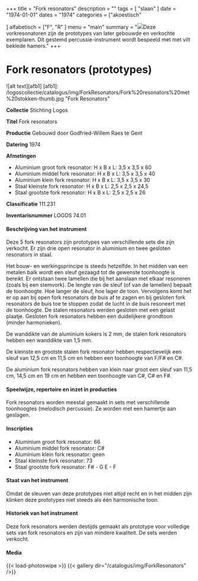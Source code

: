 ﻿+++
title = "Fork resonators"
description = ""
tags = [
"slaan"
]
date = "1974-01-01"
dates = "1974"
categories = ["akoestisch"

]
alfabetisch = ["F", "R"
]
menu = "main"
summary = "<a href='/logoscollectie/catalogus/1974/fork_resonators'><img src='/logoscollectie/catalogus/img/ForkResonators/Fork%20resonators%20met%20stokken-thumb.jpg'></a>Deze vorkresonatoren zijn de prototypes van later gebouwde en verkochte exemplaren. Dit gestemd percussie-instrument wordt bespeeld met met vilt beklede hamers."
+++

# Fork resonators (prototypes)

![alt text][afb1]
[afb1]: /logoscollectie/catalogus/img/ForkResonators/Fork%20resonators%20met%20stokken-thumb.jpg "Fork Resonators"

**Collectie** 
Stichting Logos

**Titel**
Fork resonators

**Productie**
Gebouwd door Godfried-Willem Raes te Gent

**Datering**
1974

**Afmetingen**
- Aluminium groot fork resonator: H x B x L: 3,5 x 3,5 x 60
- Aluminium middel fork resonator: H x B x L: 3,5 x 3,5 x 40
- Aluminium klein fork resonator: H x B x L: 3,5 x 3,5 x 30
- Staal kleinste fork resonator: H x B x L: 2,5 x 2,5 x 24,5
- Staal grootste fork resonator: H x B x L: 2,5 x 2,5 x 26

**Classificatie**
111.231

**Inventarisnummer**
LOGOS 74.01

#### Beschrijving van het instrument
Deze 5 fork resonators zijn prototypes van verschillende sets die zijn verkocht. Er zijn drie open resonator in aluminium en twee gesloten resonators in staal.

Het bouw- en werkingsprincipe is steeds hetzelfde. In het midden van een metalen balk wordt een sleuf gezaagd tot de gewenste toonhoogte is bereikt. Er ontstaan twee lamellen die bij het aanslaan met elkaar resoneren (zoals bij een stemvork). De lengte van de sleuf (of van de lamellen) bepaalt de toonhoogte. Hoe langer de sleuf, hoe lager de toon. Vervolgens komt het er op aan bij open fork resonators de buis af te zagen en bij gesloten fork resonators de buis toe te stoppen zodat de lucht in de buis resoneert met de toonhoogte. De stalen resonators werden gesloten met een gelast plaatje. Gesloten fork resonators hebben een duidelijkere grondtoon (minder harmonieken).  

De wanddikte van de aluminium kokers is 2 mm, de stalen fork resonators hebben een wanddikte van 1,5 mm.

De kleinste en grootste stalen fork resonator hebben respectievelijk een sleuf van 12,5 cm en 11,5 cm en hebben een toonhoogte van F/F# en C#. 

De aluminium fork resonators hebben van klein naar groot een sleuf van 11,5 cm, 14,5 cm en 19 cm en hebben een toonhoogte van C#, C# en F#.

#### Speelwijze, repertoire en inzet in producties
Fork resonators worden meestal gemaakt in sets met verschillende toonhoogtes (melodisch percussie). Ze worden met een hamertje aan geslagen. 


#### Inscripties
- Aluminium groot fork resonator: 66
- Aluminium middel fork resonator: C#
- Aluminium klein fork resonator: geen
- Staal kleinste fork resonator: 73
- Staal grootste fork resonator: F# - G   E - F

#### Staat van het instrument
Omdat de sleuven van deze prototypes niet altijd recht en in het midden zijn klinken deze prototypes niet steeds als één harmonische toon.

#### Historiek van het instrument
Deze fork resonators werden destijds gemaakt als prototype voor volledige sets van fork resonators en zijn van mindere kwaliteit. De sets werden verkocht.


#### Media
{{< load-photoswipe >}}
{{< gallery dir="/catalogus/img/ForkResonators" />}}
